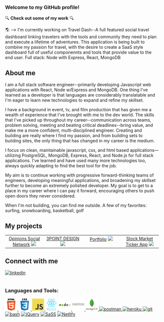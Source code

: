 ### Welcome to my GitHub profile!

:mag: **Check out some of my work**	:mag:

🌎 --> I'm currently working on Travel Dash--A full featured social travel dashboard linking travelers with the tools and community they need to plan and execute a lifetime of adventures. This application is being built to combine my passion for travel, with the desire to create a SaaS style dashboard full of useful componennts and tools that provide value to the end user. Full stack: Node with Express, React, MongoDB</p>

 ## About me
 
<p>I am a full stack software engineer--primarily developing Javascript web applications with React, Node w/Express and MongoDB. One thing I've learned as a developer is that languages are considerably translatable and I'm eager to learn new technologies to expand and refine my skillset.</p>

<p>I have a background in event, tv, and film production that has given me a wealth of experience that I've brought with me to the dev world. The skills that I've picked up throughout my career--communication across teams, problem solving, meeting and beating critical deadlines--bring value, and make me a more confident, multi-disciplined engineer. Creating and building are really where I find my passion, and from building sets to building sites, the only thing that has changed in my career is the medium.</p>	
								
<p>I focus on clean, maintainable javascript, css, and html based applications—utilizing PostgreSQL, MongoDB, Express, React, and Node.js for full stack applications. I've learned and have used many more technologies too, always quickly adapting to find the best tool for the job.</p>	
	
<p>My aim is to continue working with progressive forward-thinking teams of engineers, developing meaningful applications, and broadening my skillset further to become an extremely polished developer. My goal is to get to a place in my career where I can pay it forward, encouraging others to push open doors they never considered.</p>	
								
<p>When I'm not building, you can find me outside. A few of my favorites: surfing, snowboarding, basketball, golf</p> 

## My projects  
<table><tr>
<td valign="top" width="25%">
<div align="center">
<a href="https://github.com/JeremySeckinger/Opinions-Social-Network" target="_blank">Opinions Social Network</a>
<img src="https://media.giphy.com/media/eKhhSRRiIW3OrkU5ef/giphy.gif">
</div>
</td>
<td valign="top" width="25%">
<div align="center"> 
<a href="https://github.com/JeremySeckinger/3POINTDESIGN" target="_blank">3POINT DESIGN</a>
<img src="https://media.giphy.com/media/6YmdDO1wIXJ1Gih9hl/giphy-downsized.gif">
</div>
</td><td valign="top" width="25%">
<div align="center">
<a href="https://github.com/JeremySeckinger/Jeremy-Seckinger-Website" target="_blank">Portfolio</a>
<img src="https://media.giphy.com/media/o0NEwSpttMSWg3OT1a/giphy.gif">
 </div><td valign="top" width="25%">
<div align="center">
<a href="https://github.com/JeremySeckinger/stock-market-ticker-app" target="_blank">Stock Market Ticker App</a>
<img src="https://i.imgur.com/Ag0eXNE.png">
</div>
</td>
</tr></table> 

## Connect with me
<div>
<a href="https://www.linkedin.com/in/jeremy-seckinger/" target="_blank"><img src="https://img.shields.io/badge/linkedin-%231E77B5.svg?&style=for-the-badge&logo=linkedin&logoColor=white" alt="linkedin"></a>
 </div>
<br/>

<h3 align="left">Languages and Tools:</h3>
<p align="left"> <a href="https://www.w3.org/html/" target="_blank"> <img src="https://raw.githubusercontent.com/devicons/devicon/master/icons/html5/html5-original-wordmark.svg" alt="html5" width="40" height="40"/> </a> <a href="https://developer.mozilla.org/en-US/docs/Web/CSS" target="_blank"> <img src="https://raw.githubusercontent.com/devicons/devicon/master/icons/css3/css3-original-wordmark.svg" alt="css3" width="40" height="40"/> </a> <a href="https://developer.mozilla.org/en-US/docs/Web/JavaScript" target="_blank"> <img src="https://raw.githubusercontent.com/devicons/devicon/master/icons/javascript/javascript-original.svg" alt="javascript" width="40" height="40"/> </a> <a href="https://reactjs.org/" target="_blank"> <img src="https://raw.githubusercontent.com/devicons/devicon/master/icons/react/react-original-wordmark.svg" alt="react" width="40" height="40"/> </a> <a href="https://nodejs.org" target="_blank"> <img src="https://raw.githubusercontent.com/devicons/devicon/master/icons/nodejs/nodejs-original-wordmark.svg" alt="nodejs" width="40" height="40"/> </a> <a href="https://expressjs.com" target="_blank"> <img src="https://raw.githubusercontent.com/devicons/devicon/master/icons/express/express-original-wordmark.svg" alt="express" width="40" height="40"/> </a> <a href="https://www.mongodb.com/" target="_blank"> <img src="https://raw.githubusercontent.com/devicons/devicon/master/icons/mongodb/mongodb-original-wordmark.svg" alt="mongodb" width="40" height="40"/> </a> <a href="https://postman.com" target="_blank"> <img src="https://www.vectorlogo.zone/logos/getpostman/getpostman-icon.svg" alt="postman" width="40" height="40"/> </a> <a href="https://heroku.com" target="_blank"> <img src="https://www.vectorlogo.zone/logos/heroku/heroku-icon.svg" alt="heroku" width="40" height="40"/> </a> <a href="https://git-scm.com/" target="_blank"> <img src="https://www.vectorlogo.zone/logos/git-scm/git-scm-icon.svg" alt="git" width="40" height="40"/> </a> <a href="https://www.gnu.org/software/bash/" target="_blank"> <img src="https://www.vectorlogo.zone/logos/gnu_bash/gnu_bash-icon.svg" alt="bash" width="40" height="40"/></a> <a href="https://jquery.com/" target="_blank"> <img src="https://www.vectorlogo.zone/logos/jquery/jquery-vertical.svg" alt="jQuery" width="40" height="40"/></a> <a href="https://sass-lang.com/" target="_blank"> <img src="https://www.vectorlogo.zone/logos/sass-lang/sass-lang-icon.svg" alt="SaSS" width="40" height="40"/></a> <a href="https://www.netlify.com/" target="_blank"> <img src="https://www.vectorlogo.zone/logos/netlify/netlify-icon.svg" alt="Netlify" width="40" height="40"/></a</p>


